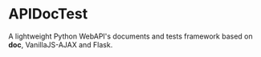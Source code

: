 # APIDocTest
A lightweight Python WebAPI's documents and tests framework based on __doc__, VanillaJS-AJAX and Flask.
